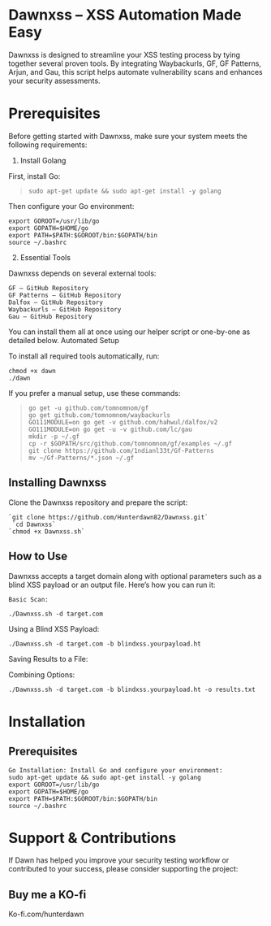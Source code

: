 # Dawnxss – XSS Automation Made Easy

Dawnxss is designed to streamline your XSS testing process by tying together several proven tools. By integrating Waybackurls, GF, GF Patterns, Arjun, and Gau, this script helps automate vulnerability scans and enhances your security assessments.


# Prerequisites

Before getting started with Dawnxss, make sure your system meets the following requirements:

1. Install Golang

First, install Go:

> `sudo apt-get update && sudo apt-get install -y golang`

Then configure your Go environment:

`export GOROOT=/usr/lib/go`<br>
`export GOPATH=$HOME/go`<br>
`export PATH=$PATH:$GOROOT/bin:$GOPATH/bin`<br>
`source ~/.bashrc`<br>

2. Essential Tools

Dawnxss depends on several external tools:

    GF – GitHub Repository
    GF Patterns – GitHub Repository
    Dalfox – GitHub Repository
    Waybackurls – GitHub Repository
    Gau – GitHub Repository

You can install them all at once using our helper script or one-by-one as detailed below.
Automated Setup

To install all required tools automatically, run:

`chmod +x dawn`<br>
`./dawn`

If you prefer a manual setup, use these commands:

   > `go get -u github.com/tomnomnom/gf`<br>
   > `go get github.com/tomnomnom/waybackurls`<br>
   > `GO111MODULE=on go get -v github.com/hahwul/dalfox/v2`<br>
   > `GO111MODULE=on go get -u -v github.com/lc/gau`<br>
   > `mkdir -p ~/.gf`<br>
   > `cp -r $GOPATH/src/github.com/tomnomnom/gf/examples ~/.gf`<br>
   > `git clone https://github.com/1ndianl33t/Gf-Patterns`<br>
   > `mv ~/Gf-Patterns/*.json ~/.gf`<br>

## Installing Dawnxss

 Clone the Dawnxss repository and prepare the script:

    `git clone https://github.com/Hunterdawn82/Dawnxss.git`
     `cd Dawnxss`
    `chmod +x Dawnxss.sh`

## How to Use

Dawnxss accepts a target domain along with optional parameters such as a blind XSS payload or an output file. Here’s how you can run it:

    Basic Scan:

    ./Dawnxss.sh -d target.com

Using a Blind XSS Payload:

    ./Dawnxss.sh -d target.com -b blindxss.yourpayload.ht

Saving Results to a File:


Combining Options:

    ./Dawnxss.sh -d target.com -b blindxss.yourpayload.ht -o results.txt

# Installation
## Prerequisites

    Go Installation: Install Go and configure your environment:
    sudo apt-get update && sudo apt-get install -y golang
    export GOROOT=/usr/lib/go
    export GOPATH=$HOME/go
    export PATH=$PATH:$GOROOT/bin:$GOPATH/bin
    source ~/.bashrc

# Support & Contributions

If Dawn has helped you improve your security testing workflow or contributed to your success, please consider supporting the project:

## Buy me a KO-fi 

Ko-fi.com/hunterdawn 




